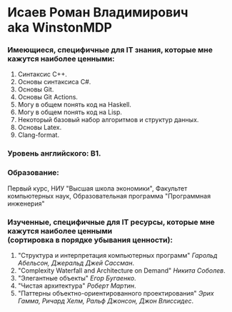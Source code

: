 # Исаев Роман Владимирович <br> aka WinstonMDP

### Имеющиеся, специфичные для IT знания, которые мне кажутся наиболее ценными:
1. Синтаксис C++.
2. Основы синтаксиса C#.
3. Основы Git.
4. Основы Git Actions.
5. Могу в общем понять код на Haskell.
6. Могу в общем понять код на Lisp.
7. Некоторый базовый набор алгоритмов и структур данных.
8. Основы Latex.
9. Clang-format.

### Уровень английского: B1.

### Образование:
Первый курс, НИУ "Высшая школа экономики", Факультет компьютерных наук, Образовательная программа "Программная инженерия"

### Изученные, специфичные для IT ресурсы, которые мне кажутся наиболее ценными <br> (сортировка в порядке убывания ценности):
1. "Структура и интерпретация компьютерных программ" *Гарольд Абельсон, Джеральд Джей Сассман*.
2. "Complexity Waterfall and Architecture on Demand" *Никита Соболев*.
3. "Элегантные объекты" *Егор Бугаенко*.
4. "Чистая архитектура" *Роберт Мартин*.
5. "Паттерны объектно-ориентированного проектирования" *Эрих Гамма, Ричард Хелм, Ральф Джонсон, Джон Влиссидес*.
